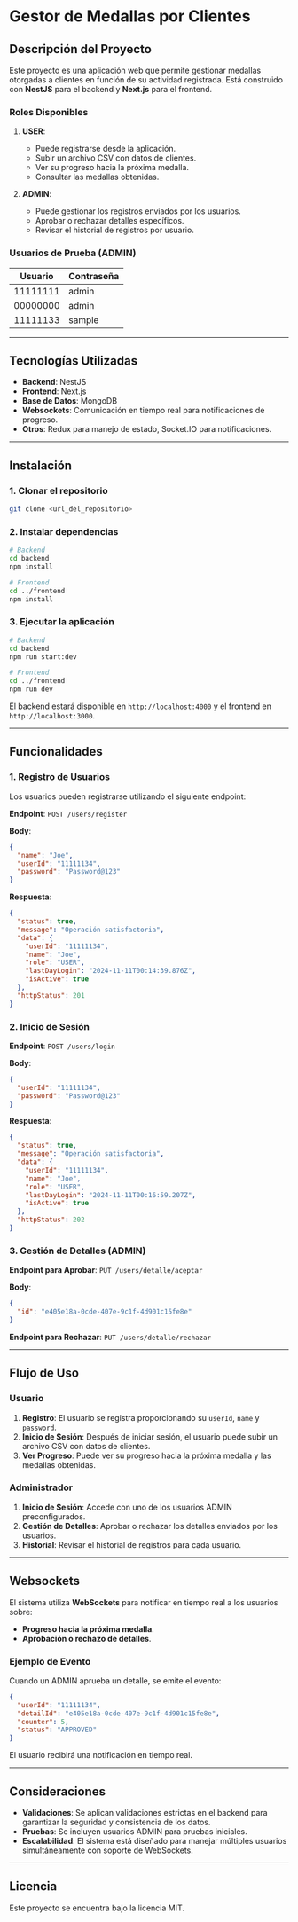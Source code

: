 # Gestor de Medallas por Clientes

## Descripción del Proyecto

Este proyecto es una aplicación web que permite gestionar medallas otorgadas a clientes en función de su actividad registrada. Está construido con **NestJS** para el backend y **Next.js** para el frontend.

### Roles Disponibles

1. **USER**: 
   - Puede registrarse desde la aplicación.
   - Subir un archivo CSV con datos de clientes.
   - Ver su progreso hacia la próxima medalla.
   - Consultar las medallas obtenidas.

2. **ADMIN**:
   - Puede gestionar los registros enviados por los usuarios.
   - Aprobar o rechazar detalles específicos.
   - Revisar el historial de registros por usuario.

### Usuarios de Prueba (ADMIN)

| Usuario  | Contraseña |
|----------|------------|
| 11111111 | admin      |
| 00000000 | admin      |
| 11111133 | sample     |

---

## Tecnologías Utilizadas

- **Backend**: NestJS
- **Frontend**: Next.js
- **Base de Datos**: MongoDB
- **Websockets**: Comunicación en tiempo real para notificaciones de progreso.
- **Otros**: Redux para manejo de estado, Socket.IO para notificaciones.

---

## Instalación

### 1. Clonar el repositorio

```bash
git clone <url_del_repositorio>
```

### 2. Instalar dependencias

```bash
# Backend
cd backend
npm install

# Frontend
cd ../frontend
npm install
```

### 3. Ejecutar la aplicación

```bash
# Backend
cd backend
npm run start:dev

# Frontend
cd ../frontend
npm run dev
```

El backend estará disponible en `http://localhost:4000` y el frontend en `http://localhost:3000`.

---

## Funcionalidades

### 1. Registro de Usuarios

Los usuarios pueden registrarse utilizando el siguiente endpoint:

**Endpoint**: `POST /users/register`

**Body**:

```json
{
  "name": "Joe",
  "userId": "11111134",
  "password": "Password@123"
}
```

**Respuesta**:

```json
{
  "status": true,
  "message": "Operación satisfactoria",
  "data": {
    "userId": "11111134",
    "name": "Joe",
    "role": "USER",
    "lastDayLogin": "2024-11-11T00:14:39.876Z",
    "isActive": true
  },
  "httpStatus": 201
}
```

### 2. Inicio de Sesión

**Endpoint**: `POST /users/login`

**Body**:

```json
{
  "userId": "11111134",
  "password": "Password@123"
}
```

**Respuesta**:

```json
{
  "status": true,
  "message": "Operación satisfactoria",
  "data": {
    "userId": "11111134",
    "name": "Joe",
    "role": "USER",
    "lastDayLogin": "2024-11-11T00:16:59.207Z",
    "isActive": true
  },
  "httpStatus": 202
}
```

### 3. Gestión de Detalles (ADMIN)

**Endpoint para Aprobar**: `PUT /users/detalle/aceptar`

**Body**:

```json
{
  "id": "e405e18a-0cde-407e-9c1f-4d901c15fe8e"
}
```

**Endpoint para Rechazar**: `PUT /users/detalle/rechazar`

---

## Flujo de Uso

### Usuario

1. **Registro**: El usuario se registra proporcionando su `userId`, `name` y `password`.
2. **Inicio de Sesión**: Después de iniciar sesión, el usuario puede subir un archivo CSV con datos de clientes.
3. **Ver Progreso**: Puede ver su progreso hacia la próxima medalla y las medallas obtenidas.

### Administrador

1. **Inicio de Sesión**: Accede con uno de los usuarios ADMIN preconfigurados.
2. **Gestión de Detalles**: Aprobar o rechazar los detalles enviados por los usuarios.
3. **Historial**: Revisar el historial de registros para cada usuario.

---

## Websockets

El sistema utiliza **WebSockets** para notificar en tiempo real a los usuarios sobre:

- **Progreso hacia la próxima medalla**.
- **Aprobación o rechazo de detalles**.

### Ejemplo de Evento

Cuando un ADMIN aprueba un detalle, se emite el evento:

```json
{
  "userId": "11111134",
  "detailId": "e405e18a-0cde-407e-9c1f-4d901c15fe8e",
  "counter": 5,
  "status": "APPROVED"
}
```

El usuario recibirá una notificación en tiempo real.

---

## Consideraciones

- **Validaciones**: Se aplican validaciones estrictas en el backend para garantizar la seguridad y consistencia de los datos.
- **Pruebas**: Se incluyen usuarios ADMIN para pruebas iniciales.
- **Escalabilidad**: El sistema está diseñado para manejar múltiples usuarios simultáneamente con soporte de WebSockets.

---

## Licencia

Este proyecto se encuentra bajo la licencia MIT.